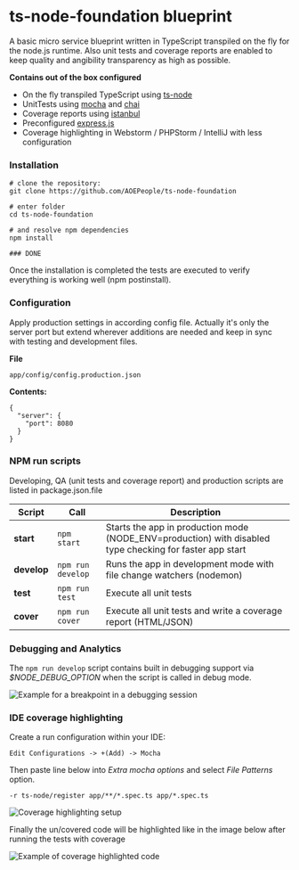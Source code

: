 # ts-node-foundation blueprint #

A basic micro service blueprint written in TypeScript transpiled on the fly for the node.js runtime. Also unit tests and coverage reports are enabled to keep quality and angibility transparency as high as possible.

**Contains out of the box configured**

- On the fly transpiled TypeScript using [ts-node](https://github.com/TypeStrong/ts-node)
- UnitTests using [mocha](https://mochajs.org/) and [chai](http://chaijs.com/)
- Coverage reports using [istanbul](https://istanbul.js.org/)
- Preconfigured [express.js](http://expressjs.com/)
- Coverage highlighting in Webstorm / PHPStorm / IntelliJ with less configuration

### Installation ###

    # clone the repository:
    git clone https://github.com/AOEPeople/ts-node-foundation
    
    # enter folder
    cd ts-node-foundation
    
    # and resolve npm dependencies
    npm install
    
    ### DONE
    
Once the installation is completed the tests are executed to verify everything is working well (npm postinstall).


### Configuration ###

Apply production settings in according config file.
Actually it's only the server port but extend wherever additions are needed and keep in sync with testing and development files.

**File**
   
    app/config/config.production.json
    
**Contents:**  
   
    {
      "server": {
        "port": 8080
      }
    }

### NPM run scripts ###

Developing, QA (unit tests and coverage report) and production scripts are listed in package.json.file 
 
 | Script        | Call                | Description                                                                                              |
 |---------------|---------------------|----------------------------------------------------------------------------------------------------------|
 | **start**     | ``npm start``       | Starts the app in production mode (NODE_ENV=production) with disabled type checking for faster app start |
 | **develop**   | ``npm run develop`` | Runs the app in development mode with file change watchers (nodemon)                                     |
 | **test**      | ``npm run test``    | Execute all unit tests                                                                                   |   
 | **cover**     | ``npm run cover``   | Execute all unit tests and write a coverage report (HTML/JSON)                                           |
 
 
### Debugging and Analytics ###
 
 The ``npm run develop`` script contains built in debugging support via *$NODE_DEBUG_OPTION* when the script is called in debug mode.

 ![Example for a breakpoint in a debugging session](http://i.imgur.com/pU0H918.png)
 

### IDE coverage highlighting ###
  
 Create a run configuration within your IDE:
 
    Edit Configurations -> +(Add) -> Mocha
 
 Then paste line below into *Extra mocha options* and select *File Patterns* option.
 
    -r ts-node/register app/**/*.spec.ts app/*.spec.ts

![Coverage highlighting setup](http://i.imgur.com/LVVrWK9.png)

Finally the un/covered code will be highlighted like in the image below after running the tests with coverage

![Example of coverage highlighted code ](http://i.imgur.com/8rnsgPi.png)
 